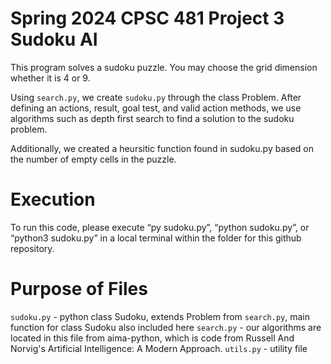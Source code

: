 # Spring 2024 CPSC 481 Project 3 Sudoku AI

This program solves a sudoku puzzle. You may choose the grid dimension whether it is 4 or 9. 

Using `search.py`, we create `sudoku.py` through the class Problem. After defining an actions, result, goal test, and valid action methods, we use algorithms such as depth first search to find a solution to the sudoku problem. 

Additionally, we created a heursitic function found in sudoku.py based on the number of empty cells in the puzzle.

# Execution
To run this code, please execute “py sudoku.py”, “python sudoku.py”, or “python3 sudoku.py” in a local terminal within the folder for this github repository.

# Purpose of Files
`sudoku.py` - python class Sudoku, extends Problem from `search.py`, main function for class Sudoku also included here
`search.py` - our algorithms are located in this file from aima-python, which is code from Russell And Norvig's Artificial Intelligence: A Modern Approach.
`utils.py` - utility file

